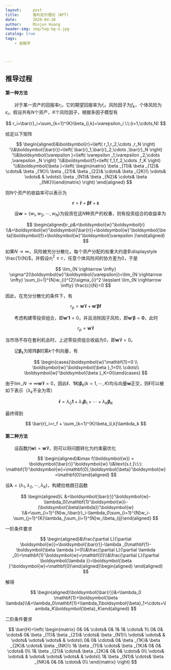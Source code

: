 ```yaml
---
layout:     post
title:      套利定价理论（APT)
date:       2020-04-28
author:     Minjun Huang
header-img: img/tag-bg-o.jpg
catalog: true
tags:
    - 金融学



---
```


<head>
    <script src="https://cdn.mathjax.org/mathjax/latest/MathJax.js?config=TeX-AMS-MML_HTMLorMML" type="text/javascript"></script>
    <script type="text/x-mathjax-config">
        MathJax.Hub.Config({
            tex2jax: {
            skipTags: ['script', 'noscript', 'style', 'textarea', 'pre'],
            inlineMath: [['$','$']]
            }
        });
    </script>
</head>


## 推导过程

#### 第一种方法

&emsp;&emsp;对于某一资产的回报率$r_i$，它的期望回报率为$\bar{r}_i$，风险因子为$f_k$，个体风险为$\varepsilon_i$，假设共有$N$个资产，$K$个风险因子，根据多因子模型有



$$
r_i=\bar{r}_i+\sum_{k=1}^{K}\beta_{i,k}+\varepsilon_i \:\:(i=1,\cdots,N)
$$



给定以下矩阵



$$
\begin{aligned}&\boldsymbol{r}=\left( r_1,r_2,\cdots ,r_N \right) '\\&\boldsymbol{\bar{r}}=\left( \bar{r}_1,\bar{r}_2,\cdots ,\bar{r}_N \right) '\\&\boldsymbol{\varepsilon }=\left( \varepsilon _1,\varepsilon _2,\cdots ,\varepsilon _N \right) '\\&\boldsymbol{f}=\left( f_1,f_2,\cdots ,f_K \right) '\\&\boldsymbol{\beta }=\left( \begin{matrix}	\beta _{11}&		\beta _{12}&		\cdots&		\beta _{1K}\\	\beta _{21}&		\beta _{22}&		\cdots&		\beta _{2K}\\	\vdots&		\vdots&		&		\vdots\\	\beta _{N1}&		\beta _{N2}&		\cdots&		\beta _{NK}\\\end{matrix} \right) \end{aligned}
$$



则$N$个资产的收益率可以表示为



$$
\boldsymbol{r}=\boldsymbol{\bar{r}}+\boldsymbol{\beta f}+\boldsymbol{\varepsilon}
$$



&emsp;&emsp;设$\boldsymbol{w}=(w_1,w_2,\cdots,w_N)$为投资在这$N$种资产的权重，则有投资组合的收益率为



$$
\begin{aligned}r_p&=\boldsymbol{w}'\boldsymbol{r} \\&=\boldsymbol{w}'\boldsymbol{\bar{r}}+\boldsymbol{w}'\boldsymbol{\beta}\boldsymbol{f}+\boldsymbol{w}'\boldsymbol{\varepsilon }\end{aligned}
$$



如果$N \rightarrow \infty$，风险被充分分散化，每个资产分配的权重大约是$\displaystyle \frac{1}{N}$，并假设$\sigma_{i}^{2} \leqslant c$，任意个体风险间的协方差为0，于是



$$
\lim_{N \rightarrow \infty} \sigma^2(\boldsymbol{w}'\boldsymbol{\varepsilon})=\lim_{N \rightarrow \infty} \sum_{i=1}^{N}w_{i}^{2}\sigma_{i}^2 \leqslant \lim_{N \rightarrow \infty} \frac{c}{N}=0
$$



因此，在充分分散化的条件下，有



$$
r_p = \boldsymbol{w}'\boldsymbol{\bar{r}}+\boldsymbol{w}'\boldsymbol{\beta}\boldsymbol{f}
$$



&emsp;&emsp;考虑构建零投资组合，即$\boldsymbol{w}'\mathbf{1}=0$，并且消除因子风险，即$\boldsymbol{w}'\boldsymbol{\beta}=\mathbf{0}$，此时



$$
r_p=\boldsymbol{w}'\boldsymbol{\bar{r}}
$$



当市场不存在套利机会时，上述零投资组合收益为0，即$\boldsymbol{w}'\boldsymbol{\bar{r}}=0$。



&emsp;&emsp;记$\boldsymbol{\beta}_k$为矩阵$\boldsymbol{\beta}$的第$k$个列向量，有



$$
\begin{cases}\boldsymbol{w}'\mathbf{1}=0 \\	\boldsymbol{w}'\boldsymbol{\beta }_1=0\\	\cdots\\	\boldsymbol{w}'\boldsymbol{\beta }_K=0\\\end{cases}
$$



由于$\displaystyle \lim\_{N \rightarrow \infty} \boldsymbol{w}'\boldsymbol{\bar{r}}=0$，因此$\boldsymbol{\bar{r}}$、$\mathbf{1}$和$\boldsymbol{\beta}_k  (k=1,\cdots, K)$均与向量$\boldsymbol{w}$正交，则$\boldsymbol{\bar{r}}$可以被如下表示（$\lambda_k$不全为零）

$$
\boldsymbol{\bar{r}} = \lambda_0 \mathbf{1}+\lambda_1\boldsymbol{\beta}_1+\cdots+\lambda_K\boldsymbol{\beta}_K
$$



最终得到


$$
\bar{r}_i=r_f + \sum_{k=1}^{K}\beta_{i,k}\lambda_k
$$

#### 第二种方法

&emsp;&emsp;设函数$f(\boldsymbol{w})=\boldsymbol{w}'\boldsymbol{\bar{r}}$，则可以将问题转化为约束最优化


$$
\begin{aligned}&\max f(\boldsymbol{w}) = \boldsymbol{\bar{r}}'\boldsymbol{w} \\&\text{s.t.}\:\:\: \mathbf{1}'\boldsymbol{w}=\mathbf{0},\boldsymbol{\beta}'\boldsymbol{w}=\mathbf{0}\end{aligned}
$$


设$\boldsymbol{\lambda}=(\lambda_1,\lambda_2,\cdots,\lambda_K)$，构建拉格朗日函数


$$
\begin{aligned}L &=\boldsymbol{\bar{r}}'\boldsymbol{w}-\lambda_0(\mathbf{1}'\boldsymbol{w})-(\boldsymbol{\beta\lambda})'\boldsymbol{w} \\&=\sum_{i=1}^{N}w_i\bar{r}_i-\lambda_0\sum_{i=1}^{N}w_i-\sum_{j=1}^{K}\lambda_j\sum_{i=1}^{N}w_i\beta_{ij}\end{aligned}
$$


一阶条件要求


$$
\begin{aligned}&\frac{\partial L}{\partial \boldsymbol{w}}=\boldsymbol{\bar{r}}-\lambda _0\mathbf{1}-\boldsymbol{\beta \lambda }=0\\&\frac{\partial L}{\partial \lambda _0}=\mathbf{1}'\boldsymbol{w}=\mathbf{0}\\&\frac{\partial L}{\partial \boldsymbol{\lambda }}=\boldsymbol{\beta }'\boldsymbol{w}=\mathbf{0}\end{aligned}\begin{aligned}
\end{aligned}
$$


解得


$$
\begin{aligned}\boldsymbol{\bar{r}}&=\lambda_0 \mathbf{1}+\boldsymbol{\beta \lambda}\\&=\lambda_0\mathbf{1}+\lambda_1\boldsymbol{\beta}_1+\cdots+\lambda_K\boldsymbol{\beta}_K\end{aligned}
$$



二阶条件要求



$$
\bar{H}=\left( \begin{matrix}
	0&		0&		\cdots&		0&		1&		1&		\cdots&		1\\
	0&		0&		\cdots&		0&		\beta _{11}&		\beta _{21}&		\cdots&		\beta _{N1}\\
	\vdots&		\vdots&		&		\vdots&		\vdots&		\vdots&		&		\vdots\\
	0&		0&		\cdots&		0&		\beta _{1K}&		\beta _{2K}&		\cdots&		\beta _{NK}\\
	1&		\beta _{11}&		\cdots&		\beta _{1K}&		0&		0&		\cdots&		0\\
	1&		\beta _{21}&		\cdots&		\beta _{2K}&		0&		0&		\cdots&		0\\
	\vdots&		\vdots&		&		\vdots&		\vdots&		\vdots&		&		\vdots\\
	1&		\beta _{N1}&		\cdots&		\beta _{NK}&		0&		0&		\cdots&		0\\
\end{matrix} \right)
$$
